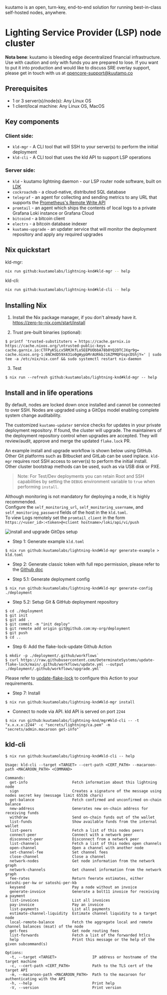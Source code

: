 kuutamo is an open, turn-key, end-to-end solution for running best-in-class self-hosted nodes, anywhere.

# Lighting Service Provider (LSP) node cluster

**Nota bene**: kuutamo is bleeding edge decentralized financial infrastructure. Use with caution and only with funds you are prepared to lose.
If you want to put it into production and would like to discuss SRE overlay support, please get in touch with us at [opencore-support@kuutamo.co](mailto:opencore-support@kuutamo.co)

## Prerequisites

- 1 or 3 server(s)/node(s): Any Linux OS
- 1 client/local machine: Any Linux OS, MacOS

## Key components

### Client side:
- `kld-mgr`       - A CLI tool that will SSH to your server(s) to perform the initial deployment
- `kld-cli`       - A CLI tool that uses the kld API to support LSP operations

### Server side:
- `kld`             - kuutamo lightning daemon - our LSP router node software, built on [LDK](https://github.com/lightningdevkit)
- `cockroachdb`     - a cloud-native, distributed SQL database
- `telegraf`        - an agent for collecting and sending metrics to any URL that supports the [Prometheus's Remote Write API](https://prometheus.io/docs/prometheus/latest/configuration/configuration/#remote_write)
- `promtail`        - an agent which ships the contents of local logs to a private Grafana Loki instance or Grafana Cloud
- `bitcoind`        - a bitcoin client
- `electrs`         - a bitcoin database indexer
- `kuutamo-upgrade` - an updater service that will monitor the deployment repository and apply any required upgrades

## Nix quickstart

kld-mgr:
```bash
nix run github:kuutamolabs/lightning-knd#kld-mgr -- help
```

kld-cli:
```bash
nix run github:kuutamolabs/lightning-knd#kld-cli -- help
```

## Installing Nix

1. Install the Nix package manager, if you don't already have it. https://zero-to-nix.com/start/install

2. Trust pre-built binaries (optional):
```shell
$ printf 'trusted-substituters = https://cache.garnix.io https://cache.nixos.org/\ntrusted-public-keys = cache.garnix.io:CTFPyKSLcx5RMJKfLo5EEPUObbA78b0YQ2DTCJXqr9g= cache.nixos.org-1:6NCHdD59X431o0gWypbMrAURkbJ16ZPMQFGspcDShjY=' | sudo tee -a /etc/nix/nix.conf && sudo systemctl restart nix-daemon
```

3. Test
```shell
$ nix run --refresh github:kuutamolabs/lightning-knd#kld-mgr -- help
```

## Install and in life operations

By default, nodes are locked down once installed and cannot be connected to over SSH. Nodes are upgraded using a GitOps model enabling complete system change auditability.

The customized `kuutamo-updater` service checks for updates in your private deployment repository. If found, the cluster will upgrade.
The maintainers of the deployment repository control when upgrades are accepted. They will review/audit, approve and merge the updated `flake.lock` PR.

An example install and upgrade workflow is shown below using GitHub. Other Git platforms such as Bitbucket and GitLab can be used inplace.
`kld-mgr` requires root SSH access to server(s) to perform the initial install.   
Other cluster bootstrap methods can be used, such as via USB disk or PXE.

> Note: For Test/Dev deployments you can retain Root and SSH capabilities by setting the `DEBUG` environment variable to `true` when performing `install`.

Although monitoring is not mandatory for deploying a node, it is highly recommended.  
Configure the `self_monitoring_url`, `self_monitoring_username`, and `self_monitoring_password` fields of the host in the `kld.toml`.  
To view Logs remotely set the `promtail_client` in the form `https://<user_id>:<token>@<client hostname>/loki/api/vi/push`

![install and upgrade GitOps setup](./install-upgrade-gitops.jpg)

- Step 1: Generate example `kld.toml`
```shell
$ nix run github:kuutamolabs/lightning-knd#kld-mgr generate-example > kld.toml
```
- Step 2: Generate classic token with full repo permission, please refer to the [Github doc](https://docs.github.com/en/authentication/keeping-your-account-and-data-secure/managing-your-personal-access-tokens)

- Step 5.1: Generate deployment config
```shell
$ nix run github:kuutamolabs/lightning-knd#kld-mgr generate-config ./deployment
```
- Step 5.2: Setup Git & GitHub deployment repository 
```shell 
$ cd ./deployment
$ git init
$ git add .
$ git commit -m "init deploy"
$ git remote add origin git@github.com:my-org/deployment
$ git push
$ cd ..
```

- Step 6: Add the flake-lock-update Github Action
 ```shell
$ mkdir -p ./deployment/.github/workflows`
$ curl https://raw.githubusercontent.com/DeterminateSystems/update-flake-lock/main/.github/workflows/update.yml --output ./deployment/.github/workflows/upgrade.yml`
```
Please refer to [update-flake-lock](https://github.com/DeterminateSystems/update-flake-lock) to configure this Action to your requirements.

- Step 7: Install
```shell
$ nix run github:kuutamolabs/lightning-knd#kld-mgr install
```
- Connect to node via API. kld API is served on port `2244`
```shell
$ nix run github:kuutamolabs/lightning-knd/mgr#kld-cli -- -t "x.x.x.x:2244" -c "secrets/lightning/ca.pem" -m "secrets/admin.macaroon get-info"`
```


## kld-cli

```shell
$ nix run github:kuutamolabs/lightning-knd#kld-cli -- help
```
```
Usage: kld-cli --target <TARGET> --cert-path <CERT_PATH> --macaroon-path <MACAROON_PATH> <COMMAND>

Commands:
  get-info                    Fetch information about this lightning node
  sign                        Creates a signature of the message using nodes secret key (message limit 65536 chars)
  get-balance                 Fetch confirmed and unconfirmed on-chain balance
  new-address                 Generates new on-chain address for receiving funds
  withdraw                    Send on-chain funds out of the wallet
  list-funds                  Show available funds from the internal wallet
  list-peers                  Fetch a list of this nodes peers
  connect-peer                Connect with a network peer
  disconnect-peer             Disconnect from a network peer
  list-channels               Fetch a list of this nodes open channels
  open-channel                Open a channel with another node
  set-channel-fee             Set channel fees
  close-channel               Close a channel
  network-nodes               Get node information from the network graph
  network-channels            Get channel information from the network graph
  fee-rates                   Return feerate estimates, either satoshi-per-kw or satoshi-per-kb
  keysend                     Pay a node without an invoice
  generate-invoice            Generate a bolt11 invoice for receiving a payment
  list-invoices               List all invoices
  pay-invoice                 Pay an invoice
  list-payments               List all payments
  estimate-channel-liquidity  Estimate channel liquidity to a target node
  local-remote-balance        Fetch the aggregate local and remote channel balances (msat) of the node
  get-fees                    Get node routing fees
  list-forwards               Fetch a list of the forwarded htlcs
  help                        Print this message or the help of the given subcommand(s)

Options:
  -t, --target <TARGET>                IP address or hostname of the target machine
  -c, --cert-path <CERT_PATH>          Path to the TLS cert of the target API
  -m, --macaroon-path <MACAROON_PATH>  Path to the macaroon for authenticating with the API
  -h, --help                           Print help
  -V, --version                        Print version

```
